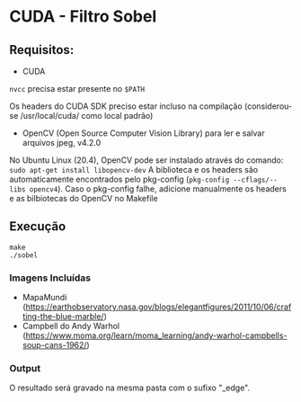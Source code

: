 # CUDA - Filtro Sobel

## Requisitos:
- CUDA

`nvcc` precisa estar presente no `$PATH` 

Os headers do CUDA SDK preciso estar incluso na compilação (considerou-se /usr/local/cuda/ como local padrão)

- OpenCV (Open Source Computer Vision Library) para ler e salvar arquivos jpeg, v4.2.0

No Ubuntu Linux (20.4), OpenCV pode ser instalado através do comando: `sudo apt-get install libopencv-dev`
A biblioteca e os headers são automaticamente encontrados pelo pkg-config (`pkg-config --cflags/--libs opencv4`).
Caso o pkg-config falhe, adicione manualmente os headers e as bilbiotecas do OpenCV no Makefile

## Execução
```
make 
./sobel
```

### Imagens Incluídas
- MapaMundi (https://earthobservatory.nasa.gov/blogs/elegantfigures/2011/10/06/crafting-the-blue-marble/)
 - Campbell do Andy Warhol (https://www.moma.org/learn/moma_learning/andy-warhol-campbells-soup-cans-1962/)

### Output
 O resultado será gravado na mesma pasta com o sufixo "_edge".
